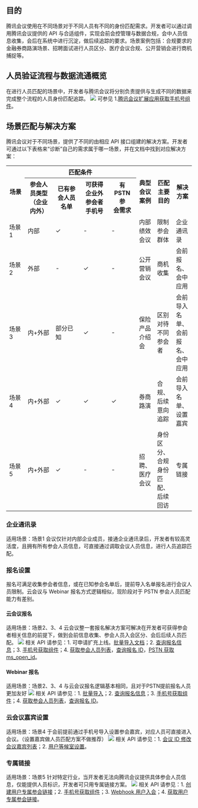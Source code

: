 ## 目的
腾讯会议使用在不同场景对于不同人员有不同的身份匹配需求。开发者可以通过调用腾讯会议提供的 API 与合适组件，实现会前会控管理与数据合规，会中人员信息收集，会后在系统中进行沉淀，做后续追踪的要求。场景案例包括：合规要求的金融券商路演场景、招聘面试进行人员区分、医疗会议合规、公开营销会进行商机捕捉等。


## 人员验证流程与数据流通概览
在进行人员匹配的场景中，开发者与腾讯会议将分别负责提供与生成不同的数据来完成整个流程的人员身份匹配追踪。
![](https://qcloudimg.tencent-cloud.cn/raw/a57070e1f12aff7f67e0de96aedc58eb.png)
可参见 1.[腾讯会议扩展应用获取手机号组件](https://docs.qq.com/doc/DRlZ6UkJOZnVDeGtq)。

## 场景匹配与解决方案
腾讯会议对于不同场景，提供了不同的由相应 API 接口组建的解决方案。开发者可通过以下表格来“诊断”自己的需求属于哪一场景，并在文档中找到对应解决方案：
<table>
 <tr>
      <th width="10%" rowspan='2'>场景</td>
      <th width="50%" colspan="4">匹配条件</td>
       <th width="%" rowspan='2'>典型会议案例</td>
       <th width="%" rowspan='2'>匹配主要目的</td>
       <th width="%" rowspan='2'>解决方案</td>
 </tr>
  <tr>
      <th width="15%" >参会人员类型<br>（企业内外）</td>
      <th width="15%" >已有参会人员<br>名单</td>
      <th width="15%" >可获得企业外<br>参会者手机号</td>
       <th width="15%" >有 PSTN 参<br>会需求</td>
 </tr>
 <tr>
      <td>场景1</td>
      <td>内部</td>
      <td>&#10003;</td>
      <td>-</td>
      <td>-</td>
      <td>内部绩效会议</td>
      <td>限制参会群体</td>
      <td>企业通讯录</td>
</tr>
   <tr>
      <td>场景2</td>
      <td>外部</td>
      <td>-</td>
      <td>&#10003;</td>
      <td>-</td>
      <td>公开营销会议</td>
      <td>商机收集</td>
      <td>会前报名、会中应用</td>
</tr>
   <tr>
      <td>场景3</td>
      <td>内+外部</td>
      <td>部分已知</td>
      <td>&#10003;</td>
      <td>-</td>
      <td>保险产品介绍会</td>
      <td>区别对待不同参会者</td>
      <td>会前导入名单、会前报名、会中应用</td>
</tr>
   <tr>
      <td>场景4</td>
      <td>内+外部</td>
      <td>&#10003;</td>
      <td>&#10003;</td>
      <td>&#10003;</td>
      <td>券商路演</td>
      <td>合规、后续意向追踪</td>
      <td>会前导入名单、设置嘉宾</td>
</tr>
   <tr>
      <td>场景5</td>
      <td>内+外部</td>
      <td>&#10003;</td>
      <td>-</td>
      <td>-</td>
      <td>招聘、医疗会议</td>
      <td>身份区分、合规身份匹配、后续回访</td>
      <td>专属链接</td>
</tr>
</table>

### 企业通讯录
适用场景：场景1
会议仅针对内部企业成员，接通企业通讯录后，开发者有较高灵活度，且拥有所有参会人员信息，可直接通过调取会议人员信息，进行人员追踪匹配。

### 报名设置
报名可满足收集参会者信息，或在已知参会名单后，提前导入名单报名进行会议人员限制。云会议与 Webinar 报名方式逻辑相似，现阶段对于 PSTN 参会人员匹配能力有差别。

#### 云会议报名
适用场景：场景2、3、4
云会议整一套报名解决方案可解决在开发者可获得参会者相关信息的前提下，做到会前信息收集、参会人员入会区分、会后后续人员匹配。
![](https://qcloudimg.tencent-cloud.cn/raw/5e965ad15b83f5377d9a1982f28dc5ca.png)
 相关 API 请参见：1. 可申请扩充上线。[批量导入文档](https://cloud.tencent.com/document/product/1095/67898)；2. [查询报名信息](https://cloud.tencent.com/document/product/1095/64011)；3. [手机号获取组件](https://docs.qq.com/doc/DRlZ6UkJOZnVDeGtq)；4. [获取参会人员列表](https://cloud.tencent.com/document/product/1095/42701)，[查询报名 ID](https://cloud.tencent.com/document/product/1095/71935)，[PSTN 获取 ms_open_id](https://cloud.tencent.com/document/product/1095/80578)。
 
 #### Webinar 报名
适用场景：场景2、3、4
与云会议报名逻辑基本相同，且对于PSTN提前报名人员更加友好
![](https://qcloudimg.tencent-cloud.cn/raw/dc96a44d66b17536398ca3e32c28e968.png)
相关 API 请参见：1. [批量导入](https://cloud.tencent.com/document/product/1095/67920)；2. [查询报名信息](https://cloud.tencent.com/document/product/1095/62022)；3. [手机号获取组件](https://docs.qq.com/doc/DRlZ6UkJOZnVDeGtq)；4. [获取参会人员列表](https://cloud.tencent.com/document/product/1095/42701)，[查询报名 ID](https://cloud.tencent.com/document/product/1095/71938)。

### 云会议嘉宾设置
适用场景：场景4
于会前提前通过手机号导入设置参会嘉宾，对应人员可直接进入会议。（设置嘉宾做人员匹配方案不做推荐）
![](https://qcloudimg.tencent-cloud.cn/raw/310376616402e3f3d00ac9e34d38e107.png)
相关 API 请参见：1. [会议 ID 修改会议嘉宾列表](https://cloud.tencent.com/document/product/1095/54310)；2. [用户等候室设置](https://cloud.tencent.com/document/product/1095/57954)。

### 专属链接
适用场景：场景5
针对特定行业，当开发者无法向腾讯会议提供具体参会人员信息，仅能提供人员标识，开发者可只用专属链接方案。
![](https://qcloudimg.tencent-cloud.cn/raw/8170e2ee864d9b9b83cd7b4d4abe0f43.png)
相关 API 请参见：1. [创建用户专属参会链接](https://cloud.tencent.com/document/product/1095/64850)；2. [手机号获取组件](https://docs.qq.com/doc/DRlZ6UkJOZnVDeGtq)；3. [Webhook 用户入会](https://cloud.tencent.com/document/product/1095/51620)；4. [获取用户专属参会链接](https://cloud.tencent.com/document/product/1095/64851)。
